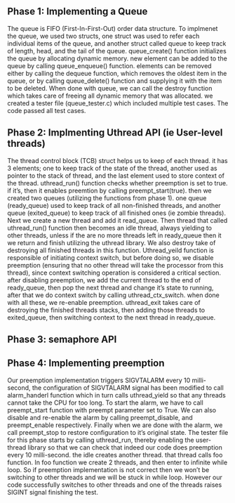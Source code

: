 ## Phase 1: Implementing a Queue
The queue is FIFO (First-In-First-Out) order data structure. To implmenet the queue, we used two structs, one struct was used to refer each individual items of the queue, and another struct called queue to keep track of length, head, and the tail of the queue. queue_create() function initializes the queue by allocating dynamic memory. new element can be added to the queue by calling queue_enqueue() function. elements can be removed either by calling the dequeue function, which removes the oldest item in the queue, or by calling queue_delete() function and supplying it with the item to be deleted. When done with queue, we can call the destroy function which takes care of freeing all dynamic memory that was allocated.
we created a tester file (queue_tester.c) which included multiple test cases. The code passed all test cases.


## Phase 2: Implmenting Uthread API (ie User-level threads)
The thread control block (TCB)  struct helps us to keep of each thread. it has 3 elements; one to keep track of the state of the thread, another used as pointer to the stack of thread, and the last element used to store context of the thread. uthread_run() function checks whether preemption is set to true. if it’s, then it enables preemtion by calling preempt_start(true). then we created two queues (utilizing the functions from phase 1). one queue (ready_queue) used to keep track of all non-finished threads, and another queue (exited_queue) to keep track of all finished ones (ie zombie threads). Next we create a new thread and add it read_queue. Then thread that called uthread_run() function then becomes an idle thread, always yielding to other threads, unless if the are no more threads left in ready_queue then it we return and finish utilizing the uthread library. We also destroy take of destroying all finished threads in this function. Uthread_yeild function is responsible of initiating context switch, but before doing so, we disable preemption (ensuring that no other thread will take the processor from this thread), since context switching operation is considered a critical section. after disabling preemption, we add the current thread to the end of ready_queue, then pop the next thread and change it’s state to running, after that we do context switch by calling uthread_ctx_switch. when done with all these, we re-enable preemption. uthread_exit takes care of destroying the finished threads stacks, then adding those threads to exited_queue, then switching context to the next thread in ready_queue.

## Phase 3:  semaphore API



## Phase 4: Implementing preemption
Our preemption implementation triggers SIGVTALARM every 10 milli-second, the configuration of SIGVTALARM signal has been modified to call alarm_handerl function which in turn calls uthread_yield  so that any threads cannot take the CPU for too long. To start the alarm, we have to call preempt_start function with preempt parameter set to True. We can also disable and re-enable the alarm by calling preempt_disable, and preempt_enable respectively. Finally when we are done with the alarm, we call preempt_stop to restore configuration to it’s original state. The tester file for this phase starts by calling uthread_run, thereby enabling the user-thread library so that we can check that indeed our code does preemption every 10 milli-second. the idle creates another thread. that thread calls foo function. In foo function we create 2 threads, and then enter to infinite while loop. So if preemption implementation is not correct then we won’t be switching to  other threads and we will be stuck in while loop. However our code successfully switches to other threads and one of the threads raises SIGINT signal finishing the test.
